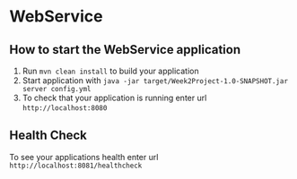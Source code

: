 # WebService

How to start the WebService application
---

1. Run `mvn clean install` to build your application
1. Start application with `java -jar target/Week2Project-1.0-SNAPSHOT.jar server config.yml`
1. To check that your application is running enter url `http://localhost:8080`

Health Check
---

To see your applications health enter url `http://localhost:8081/healthcheck`
